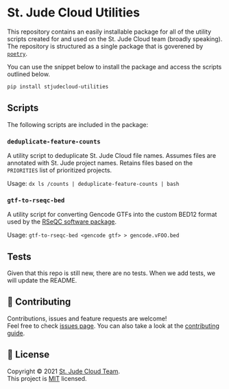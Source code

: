 # St. Jude Cloud Utilities

This repository contains an easily installable package for all of the utility scripts created for and used on the St. Jude Cloud team (broadly speaking). The repository is structured as a single package that is goverened by [`poetry`]. 

You can use the snippet below to install the package and access the scripts outlined below.

```bash
pip install stjudecloud-utilities
```

## Scripts

The following scripts are included in the package:

### `deduplicate-feature-counts`

A utility script to deduplicate St. Jude Cloud file names. Assumes files are annotated with St. Jude project names. Retains files based on the `PRIORITIES` list of prioritized projects.

Usage: `dx ls /counts | deduplicate-feature-counts | bash`

### `gtf-to-rseqc-bed` 

A utility script for converting Gencode GTFs into the custom BED12 format used by the [RSeQC software package](http://rseqc.sourceforge.net/).

Usage: `gtf-to-rseqc-bed <gencode gtf> > gencode.vFOO.bed`

## Tests

Given that this repo is still new, there are no tests. When we add tests, we will update the README.

## 🤝 Contributing

Contributions, issues and feature requests are welcome!<br />Feel free to check [issues page](https://github.com/stjudecloud/utilities/issues). You can also take a look at the [contributing guide](https://github.com/stjudecloud/utilities/blob/master/CONTRIBUTING.md).

## 📝 License

Copyright © 2021 [St. Jude Cloud Team](https://github.com/stjudecloud).<br />
This project is [MIT](https://github.com/stjudecloud/workflows/blob/master/LICENSE.md) licensed.

[`poetry`]: https://python-poetry.org/docs/